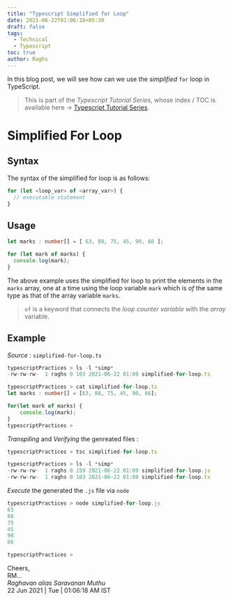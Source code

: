```yaml
---
title: "Typescript Simplified for Loop"
date: 2021-06-22T01:06:18+05:30
draft: false
tags:
  - Technical
  - Typescript
toc: true
author: Raghs
---
```


In this blog post, we will see how can we use the *simplified* `for` loop in TypeScript.

<!--more-->

> This is part of the _Typescript Tutorial Series_, whose index / TOC is available here &rarr; [Typescript Tutorial Series](../typescript-tutorial-series/).

# Simplified For Loop 

## Syntax 

The syntax of the simplified for loop is as follows:

```ts
for (let <loop_var> of <array_var>) {
  // executable statement
}
```

## Usage 

```ts
let marks : number[] = [ 63, 88, 75, 45, 90, 66 ];

for (let mark of marks) {
  console.log(mark);
}
```

The above example uses the simplified for loop to print the elements in the `marks` array, one at a time using the loop variable `mark` which is *of* the same type as that of the array variable `marks`. 

> `of` is a keyword that connects the *loop counter variable* with the *array* variable.

## Example 

*Source* : `simplified-for-loop.ts`

```ts
typescriptPractices > ls -l *simp*
-rw-rw-rw-  1 raghs 0 103 2021-06-22 01:09 simplified-for-loop.ts

typescriptPractices > cat simplified-for-loop.ts
let marks : number[] = [63, 88, 75, 45, 90, 66];

for(let mark of marks) {
    console.log(mark);
}
typescriptPractices > 
```

*Transpiling* and *Verifying* the genreated files : 

```ts
typescriptPractices > tsc simplified-for-loop.ts

typescriptPractices > ls -l *simp*
-rw-rw-rw-  1 raghs 0 159 2021-06-22 01:09 simplified-for-loop.js
-rw-rw-rw-  1 raghs 0 103 2021-06-22 01:09 simplified-for-loop.ts
```

*Execute* the generated the `.js` file via `node`

```ts
typescriptPractices > node simplified-for-loop.js
63
88
75
45
90
66

typescriptPractices >
```

Cheers,\
RM...\
_Raghavan alias Saravanan Muthu_\
22 Jun 2021 | Tue | 01:06:18 AM IST
